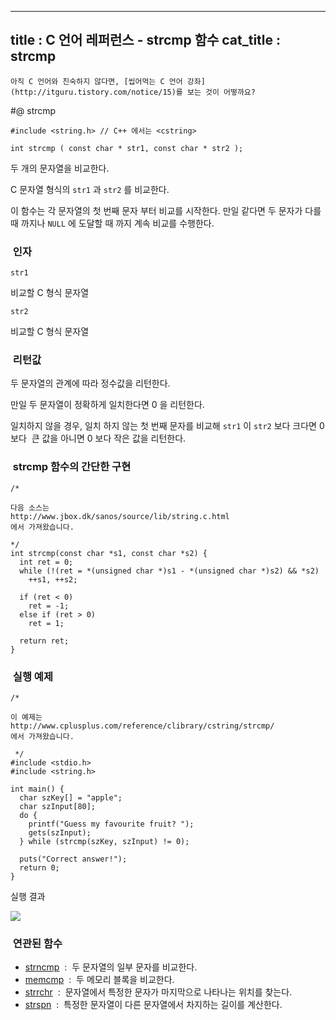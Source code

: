 ----------------
title : C 언어 레퍼런스 - strcmp 함수
cat_title :  strcmp
--------------



```warning
아직 C 언어와 친숙하지 않다면, [씹어먹는 C 언어 강좌](http://itguru.tistory.com/notice/15)를 보는 것이 어떻까요?

```

#@ strcmp

```info
#include <string.h> // C++ 에서는 <cstring>

int strcmp ( const char * str1, const char * str2 );
```


두 개의 문자열을 비교한다.

C 문자열 형식의 `str1` 과 `str2` 를 비교한다.

이 함수는 각 문자열의 첫 번째 문자 부터 비교를 시작한다. 만일 같다면 두 문자가 다를 때 까지나 `NULL` 에 도달할 때 까지 계속 비교를 수행한다.



###  인자

`str1`

비교할 C 형식 문자열

`str2`

비교할 C 형식 문자열



###  리턴값


두 문자열의 관계에 따라 정수값을 리턴한다.

만일 두 문자열이 정확하게 일치한다면 0 을 리턴한다.

일치하지 않을 경우, 일치 하지 않는 첫 번째 문자를 비교해 `str1` 이 `str2` 보다 크다면 0 보다  큰 값을 아니면 0 보다 작은 값을 리턴한다.



###  strcmp 함수의 간단한 구현





```cpp-formatted
/*

다음 소스는
http://www.jbox.dk/sanos/source/lib/string.c.html
에서 가져왔습니다.

*/
int strcmp(const char *s1, const char *s2) {
  int ret = 0;
  while (!(ret = *(unsigned char *)s1 - *(unsigned char *)s2) && *s2)
    ++s1, ++s2;

  if (ret < 0)
    ret = -1;
  else if (ret > 0)
    ret = 1;

  return ret;
}
```



###  실행 예제




```cpp-formatted
/*

이 예제는
http://www.cplusplus.com/reference/clibrary/cstring/strcmp/
에서 가져왔습니다.

 */
#include <stdio.h>
#include <string.h>

int main() {
  char szKey[] = "apple";
  char szInput[80];
  do {
    printf("Guess my favourite fruit? ");
    gets(szInput);
  } while (strcmp(szKey, szInput) != 0);

  puts("Correct answer!");
  return 0;
}
```


실행 결과


![](http://img1.daumcdn.net/thumb/R1920x0/?fname=http%3A%2F%2Fcfile29.uf.tistory.com%2Fimage%2F193B1B1E4C24BABDAC1454)

###  연관된 함수

*  [strncmp](http://itguru.tistory.com/90)  :  두 문자열의 일부 문자를 비교한다.
*  [memcmp](http://itguru.tistory.com/84)  :  두 메모리 블록을 비교한다.
*  [strrchr](http://itguru.tistory.com/96)  :  문자열에서 특정한 문자가 마지막으로 나타나는 위치를 찾는다.
*  [strspn](http://itguru.tistory.com/97)  :  특정한 문자열이 다른 문자열에서 차지하는 길이를 계산한다.